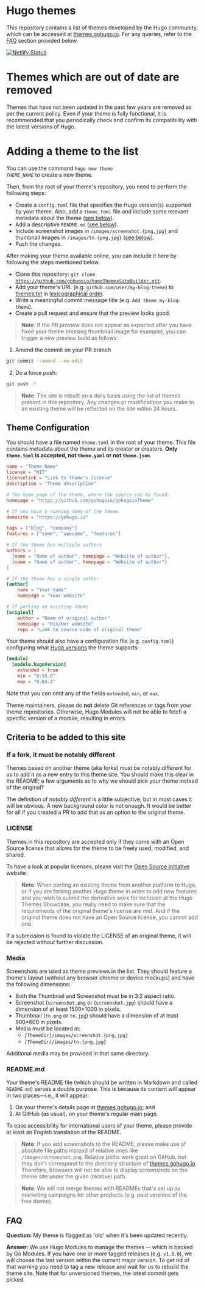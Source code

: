 
# Hugo themes

This repository contains a list of themes developed by the Hugo community, which can be accessed at [themes.gohugo.io](https://themes.gohugo.io/). For any queries, refer to the [FAQ](#faq) section provided below.

[![Netlify Status](https://api.netlify.com/api/v1/badges/58968044-3238-424c-b9b6-e0d00733890c/deploy-status)](https://app.netlify.com/sites/hugothemes/deploys)


# Themes which are out of date are removed

Themes that have not been updated in the past few years are removed as per the current policy. Even if your theme is fully functional, it is recommended that you periodically check and confirm its compatibility with the latest versions of Hugo.

# Adding a theme to the list

You can use the command <code>hugo new theme <em>THEME_NAME</em></code> to create a new theme.

Then, from the root of your theme's repository, you need to perform the following steps:

* Create a `config.toml` file that specifies the Hugo version(s) supported by your theme. Also, add a `theme.toml` file and include some relevant metadata about the theme ([see below](#theme-configuration)).
* Add a descriptive `README.md` ([see below](#readmemd)).
* Include screenshot images in `/images/screenshot.{png,jpg}` and thumbnail images in `/images/tn.{png,jpg}` ([see below](#media)).
* Push the changes.

After making your theme available online, you can include it here by following the steps mentioned below.

* Clone this repository: <code>git clone https://github.com/gohugoio/hugoThemesSiteBuilder.git</code>.
* Add your theme's URL (e.g. `github.com/user/my-blog-theme`) to [themes.txt](https://github.com/gohugoio/hugoThemesSiteBuilder/edit/main/themes.txt) in [lexicographical order](https://en.wikipedia.org/wiki/Lexicographic_order).
* Write a meaningful commit message title (e.g. `Add theme my-blog-theme`).
* Create a pull request and ensure that the preview looks good.

> **Note**: If the PR preview does not appear as expected after you have fixed your theme (missing thumbnail image for example), you can trigger a new preview build as follows:

1. Amend the commit on your PR branch

```bash
git commit --amend --no-edit
```

2. Do a force push:

```bash
git push -f
```

> **Note**: The site is rebuilt on a daily basis using the list of themes present in this repository. Any changes or modifications you make to an existing theme will be reflected on the site within 24 hours.

## Theme Configuration

You should have a file named `theme.toml` in the root of your theme. This file contains metadata about the theme and its creator or creators. **Only `theme.toml` is accepted, not `theme.yaml` or not `theme.json`**.

```toml
name = "Theme Name"
license = "MIT"
licenselink = "Link to theme's license"
description = "Theme description"

# The home page of the theme, where the source can be found.
homepage = "https://github.com/gohugoio/gohugoioTheme"

# If you have a running demo of the theme.
demosite = "https://gohugo.io"

tags = ["blog", "company"]
features = ["some", "awesome", "features"]

# If the theme has multiple authors
authors = [
  {name = "Name of author", homepage = "Website of author"},
  {name = "Name of author", homepage = "Website of author"}
]

# If the theme has a single author
[author]
    name = "Your name"
    homepage = "Your website"

# If porting an existing theme
[original]
    author = "Name of original author"
    homepage = "His/Her website"
    repo = "Link to source code of original theme"
```

Your theme should also have a configuration file (e.g. `config.toml`) configuring what [Hugo versions](https://gohugo.io/hugo-modules/configuration/#module-config-hugoversion) the theme supports:

```toml
[module]
  [module.hugoVersion]
    extended = true
    min = "0.55.0"
    max = "0.84.2"
```

Note that you can omit any of the fields `extended`, `min`, or `max`.

Theme maintainers, please do **not** delete Git references or tags from your theme repositories. Otherwise, Hugo Modules will not be able to fetch a specific version of a module, resulting in errors.

## Criteria to be added to this site

### If a fork, it must be notably different

Themes based on another theme (aka forks) must be notably different for us to add it as a new entry to this theme site. You should make this clear in the README; a few arguments as to why we should pick your theme instead of the original? 

The definition of _notably different_ is a little subjective, but in most cases it will be obvious. A new background color is not enough. It would be better for all if you created a PR to add that as an option to the original theme.

### LICENSE

Themes in this repository are accepted only if they come with an Open Source license that allows for the theme to be freely used, modified, and shared. 

To have a look at popular licenses, please visit the [Open Source Initiative](https://opensource.org/licenses) website.

> **Note**: When porting an existing theme from another platform to Hugo, or if you are forking another Hugo theme in order to add new features and you wish to submit the derivative work for inclusion at the Hugo Themes Showcase, you really need to make sure that the requirements of the original theme's license are met. And if the original theme does not have an Open Source license, you cannot add one.

If a submission is found to violate the LICENSE of an original theme, it will be rejected without further discussion.

### Media

Screenshots are used as theme previews in the list. They should feature a theme's layout (without any browser chrome or device mockups) and have the following dimensions:

* Both the Thumbnail and Screenshot must be in 3:2 aspect ratio.
* Screenshot (`screenshot.png` or (`screenshot.jpg`) should have a dimension of at least 1500×1000 in pixels.
* Thumbnail (`tn.png` or `tn.jpg`) should have a dimension of at least 900×600 in pixels.
* Media must be located in:
    * <code><em>[ThemeDir]</em>/images/screenshot.{png,jpg}</code>
    * <code><em>[ThemeDir]</em>/images/tn.{png,jpg}</code>


Additional media may be provided in that same directory.

### README.md

Your theme's README file (which should be written in Markdown and called `README.md`) serves a double purpose. This is because its content will appear in two places&mdash;i.e., it will appear:

1. On your theme's details page at [themes.gohugo.io](https://themes.gohugo.io/); and
1. At GitHub (as usual), on your theme's regular main page.

To ease accessibility for international users of your theme, please provide at least an English translation of the README.

> **Note**: If you add screenshots to the README, please make use of absolute file paths instead of relative ones like `/images/screenshot.png`. Relative paths work great on GitHub, but they don't correspond to the directory structure of [themes.gohugo.io](https://themes.gohugo.io/). Therefore, browsers will not be able to display screenshots on the theme site under the given (relative) path.

> **Note**: We will not merge themes with READMEs that's set up as marketing campaigns for other products (e.g. paid versions of the free theme).

## FAQ

**Question:** My theme is flagged as 'old' when it's been updated recently.

**Answer:** We use Hugo Modules to manage the themes -- which is backed by Go Modules. If you have one or more tagged releases (e.g. `v1.0.0`), we will choose the last version within the current major version. To get rid of that warning you need to tag a new release and wait for us to rebuild the theme site. Note that for unversioned themes, the latest commit gets picked.

